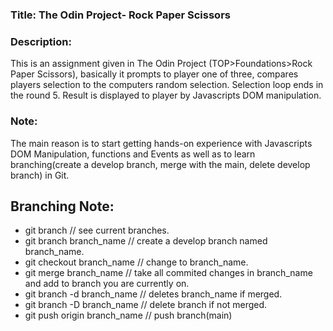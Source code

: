 <h3>Title: The Odin Project- Rock Paper Scissors</h3>

<h3>Description:</h3>
This is an assignment given in The Odin Project (TOP>Foundations>Rock Paper Scissors), basically it prompts to player one of three, compares players selection to the computers random selection. Selection loop ends in the round 5. Result is displayed to player by Javascripts DOM manipulation.

<h3>Note:</h3>
The main reason is to start getting hands-on experience with Javascripts DOM Manipulation, functions and Events as well as to learn branching(create a develop branch, merge with the main, delete develop branch) in Git.

<h2>Branching Note:</h2>
<ul>
<li>git branch                      // see current branches. </li>
<li>git branch branch_name          // create a develop branch named branch_name. </li>
<li>git checkout branch_name        // change to branch_name. </li>
<li>git merge branch_name           // take all commited changes in branch_name and add to branch you are currently on. </li>
<li>git branch -d branch_name       // deletes branch_name if merged. </li>
<li>git branch -D branch_name       // delete branch if not merged.</li>
<li>git push origin branch_name     // push branch(main)</li>
</ul>